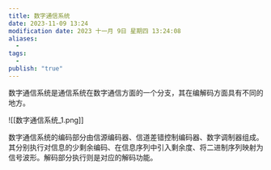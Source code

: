 ```yaml
---
title: 数字通信系统
date: 2023-11-09 13:24
modification date: 2023 十一月 9日 星期四 13:24:08
aliases:
  - 
tags:
  - 
publish: "true"
---
```


数字通信系统是通信系统在数字通信方面的一个分支，其在编解码方面具有不同的地方。

![[数字通信系统_1.png]]

数字通信系统的编码部分由信源编码器、信道差错控制编码器、数字调制器组成。其分别执行对信息的少剩余编码、在信息序列中引入剩余度、将二进制序列映射为信号波形。解码部分执行则是对应的解码功能。
